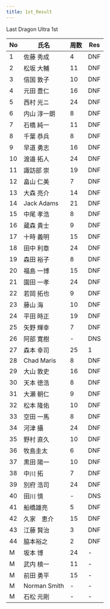```yaml
---
title: 1st_Result
---
```


Last Dragon Ultra 1st   

| No | 氏名 | 周数 | Res |
| --- | --- | --- | --- |
| 1 | 佐藤 秀成  | 4 | DNF |
| 2 | 松坂 大輔 | 11 | DNF |
| 3 | 信国 敦子 | 10 | DNF |
| 4 | 元田 豊仁 | 16 | DNF |
| 5 | 西村 光ニ | 24 | DNF |
| 6 | 内山 淳一朗 | 8 | DNF |
| 7 | 石橋 純一 | 11 | DNF |
| 8 | 千葉 恭兵 | 8 | DNF |
| 9 | 早道 勇志 | 16 | DNF |
| 10 | 渡邉 拓人 | 24 | DNF |
| 11 | 諏訪部 崇 | 19 | DNF |
| 12 | 畠山 仁美 | 7 | DNF |
| 13 | 大森 亮介 | 14 | DNF |
| 14 | Jack Adams | 21 | DNF |
| 15 | 中尾 孝浩 | 8 | DNF |
| 16 | 蔵森 貴士 | 9 | DNF |
| 17 | 十時 義明 | 15 | DNF |
| 18 | 田中 利章 | 24 | DNF |
| 19 | 森田 裕子 | 8 | DNF |
| 20 | 福島 一博 | 15 | DNF |
| 21 | 園田 一孝 | 24 | DNF |
| 22 | 若岡 拓也 | 9 | DNF |
| 23 | 藤山 海 | 10 | DNF |
| 24 | 平田 時正 | 19 | DNF |
| 25 | 矢野 輝幸 | 7 | DNF |
| 26 | 阿部 寛樹 | - | DNS |
| 27 | 森本 幸司 | 25 | 1 |
| 28 | Chad Maris  | 8 | DNF |
| 29 | 大山 敦史 | 16 | DNF |
| 30 | 天本 徳浩 | 8 | DNF |
| 31 | 大瀬 朝仁 | 9 | DNF |
| 32 | 松本 隆佑 | 10 | DNF |
| 33 | 空田 一馬 | 8 | DNF |
| 34 | 河津 攝 | 24 | DNF |
| 35 | 野村 直久 | 10 | DNF |
| 36 | 牧島圭太 | 6 | DNF |
| 37 | 黒田 陽一 | 10 | DNF |
| 38 | 中川 拓 | 7 | DNF |
| 39 | 別府 浩司 | 24 | DNF |
| 40 | 田川 慎 | - | DNS |
| 41 | 船橋雄亮 | 5 | DNF |
| 42 | 久家　恵介 | 15 | DNF |
| 43 | 江藤 賢治 | 3 | DNF |
| 44 | 脇本裕之 | 2 | DNF |
| M | 坂本 博 | 24 | - |
| M | 武内 槙一 | 11 | - |
| M | 前田 勇平 | 15 | - |
| M | Norman Smith | - | - |
| M | 石松 元剛 | - | - |

